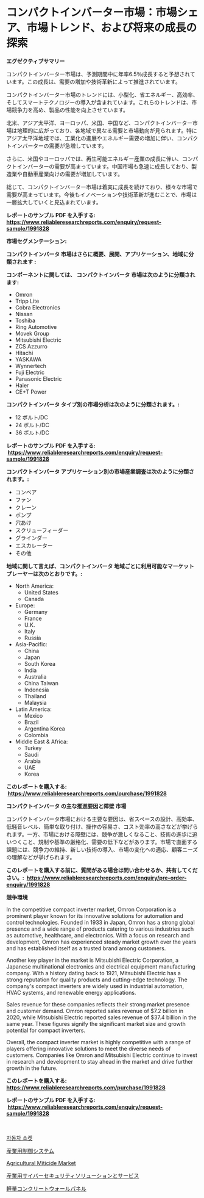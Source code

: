 <p><h1>コンパクトインバーター市場：市場シェア、市場トレンド、および将来の成長の探索</h1></p><p><strong>エグゼクティブサマリー</strong></p>
<p><p>コンパクトインバーター市場は、予測期間中に年率6.5％成長すると予想されています。この成長は、需要の増加や技術革新によって推進されています。</p><p>コンパクトインバーター市場のトレンドには、小型化、省エネルギー、高効率、そしてスマートテクノロジーの導入が含まれています。これらのトレンドは、市場競争力を高め、製品の性能を向上させています。</p><p>北米、アジア太平洋、ヨーロッパ、米国、中国など、コンパクトインバーター市場は地理的に広がっており、各地域で異なる需要と市場動向が見られます。特にアジア太平洋地域では、工業化の進展やエネルギー需要の増加に伴い、コンパクトインバーターの需要が急増しています。</p><p>さらに、米国やヨーロッパでは、再生可能エネルギー産業の成長に伴い、コンパクトインバーターの需要が高まっています。中国市場も急速に成長しており、製造業や自動車産業向けの需要が増加しています。</p><p>総じて、コンパクトインバーター市場は着実に成長を続けており、様々な市場で需要が高まっています。今後もイノベーションや技術革新が進むことで、市場は一層拡大していくと見込まれています。</p></p>
<p><strong>レポートのサンプル PDF を入手する: <a href="https://www.reliableresearchreports.com/enquiry/request-sample/1991828">https://www.reliableresearchreports.com/enquiry/request-sample/1991828</a></strong></p>
<p><strong>市場セグメンテーション:</strong></p>
<p><strong> コンパクトインバータ 市場はさらに概要、展開、アプリケーション、地域に分類されます :</strong></p>
<p><strong>コンポーネントに関しては、 コンパクトインバータ 市場は次のように分類されます: &nbsp;</strong></p>
<p><ul><li>Omron</li><li>Tripp Lite</li><li>Cobra Electronics</li><li>Nissan</li><li>Toshiba</li><li>Ring Automotive</li><li>Movek Group</li><li>Mitsubishi Electric</li><li>ZCS Azzurro</li><li>Hitachi</li><li>YASKAWA</li><li>Wynnertech</li><li>Fuji Electric</li><li>Panasonic Electric</li><li>Haier</li><li>CE+T Power</li></ul></p>
<p><strong> コンパクトインバータ タイプ別の市場分析は次のように分類されます。:</strong></p>
<p><ul><li>12 ボルト/DC</li><li>24 ボルト/DC</li><li>36 ボルト/DC</li></ul></p>
<p><strong>レポートのサンプル PDF を入手する: &nbsp;<a href="https://www.reliableresearchreports.com/enquiry/request-sample/1991828">https://www.reliableresearchreports.com/enquiry/request-sample/1991828</a></strong></p>
<p><strong> コンパクトインバータ アプリケーション別の市場産業調査は次のように分類されます。:</strong></p>
<p><ul><li>コンベア</li><li>ファン</li><li>クレーン</li><li>ポンプ</li><li>穴あけ</li><li>スクリューフィーダー</li><li>グラインダー</li><li>エスカレーター</li><li>その他</li></ul></p>
<p><strong>地域に関して言えば、コンパクトインバータ 地域ごとに利用可能なマーケットプレーヤーは次のとおりです。:</strong></p>
<p><ul>
    <li>
        North America:
        <ul>
            <li>United States</li>
            <li>Canada</li>
        </ul>
    </li>
    <li>
        Europe:
        <ul>
            <li>Germany</li>
            <li>France</li>
            <li>U.K.</li>
            <li>Italy</li>
            <li>Russia</li>
        </ul>
    </li>
    <li>
        Asia-Pacific:
        <ul>
            <li>China</li>
            <li>Japan</li>
            <li>South Korea</li>
            <li>India</li>
            <li>Australia</li>
            <li>China Taiwan</li>
            <li>Indonesia</li>
            <li>Thailand</li>
            <li>Malaysia</li>
        </ul>
    </li>
    <li>
        Latin America:
        <ul>
            <li>Mexico</li>
            <li>Brazil</li>
            <li>Argentina Korea</li>
            <li>Colombia</li>
        </ul>
    </li>
    <li>
        Middle East & Africa:
        <ul>
            <li>Turkey</li>
            <li>Saudi</li>
            <li>Arabia</li>
            <li>UAE</li>
            <li>Korea</li>
        </ul>
    </li>
    </ul></p>
<p><strong>このレポートを購入する: &nbsp;<a href="https://www.reliableresearchreports.com/purchase/1991828">https://www.reliableresearchreports.com/purchase/1991828</a></strong></p>
<p><strong>コンパクトインバータ の主な推進要因と障壁 市場</strong></p>
<p><p>コンパクトインバータ市場における主要な要因は、省スペースの設計、高効率、低騒音レベル、簡単な取り付け、操作の容易さ、コスト効率の高さなどが挙げられます。一方、市場における障壁には、競争が激しくなること、技術の進歩に追いつくこと、規制や基準の厳格化、需要の低下などがあります。市場で直面する課題には、競争力の維持、新しい技術の導入、市場の変化への適応、顧客ニーズの理解などが挙げられます。</p></p>
<p><strong>このレポートを購入する前に、質問がある場合は問い合わせるか、共有してください。:&nbsp; <a href="https://www.reliableresearchreports.com/enquiry/pre-order-enquiry/1991828">https://www.reliableresearchreports.com/enquiry/pre-order-enquiry/1991828</a></strong></p>
<p><strong>競争環境</strong></p>
<p><p>In the competitive compact inverter market, Omron Corporation is a prominent player known for its innovative solutions for automation and control technologies. Founded in 1933 in Japan, Omron has a strong global presence and a wide range of products catering to various industries such as automotive, healthcare, and electronics. With a focus on research and development, Omron has experienced steady market growth over the years and has established itself as a trusted brand among customers.</p><p>Another key player in the market is Mitsubishi Electric Corporation, a Japanese multinational electronics and electrical equipment manufacturing company. With a history dating back to 1921, Mitsubishi Electric has a strong reputation for quality products and cutting-edge technology. The company's compact inverters are widely used in industrial automation, HVAC systems, and renewable energy applications.</p><p>Sales revenue for these companies reflects their strong market presence and customer demand. Omron reported sales revenue of $7.2 billion in 2020, while Mitsubishi Electric reported sales revenue of $37.4 billion in the same year. These figures signify the significant market size and growth potential for compact inverters.</p><p>Overall, the compact inverter market is highly competitive with a range of players offering innovative solutions to meet the diverse needs of customers. Companies like Omron and Mitsubishi Electric continue to invest in research and development to stay ahead in the market and drive further growth in the future.</p></p>
<p><strong>このレポートを購入する: &nbsp; <a href="https://www.reliableresearchreports.com/purchase/1991828">https://www.reliableresearchreports.com/purchase/1991828</a></strong></p>
<p><strong>レポートのサンプル PDF を入手する: &nbsp;<a href="https://www.reliableresearchreports.com/enquiry/request-sample/1991828">https://www.reliableresearchreports.com/enquiry/request-sample/1991828</a></strong><strong></strong></p>
<p>&nbsp;</p>
<p><p><a href="https://github.com/vsnao330707/Market-Research-Report-List-1/blob/main/99362898036.md">자동차 소켓</a></p><p><a href="https://github.com/ycmtqqhvk3273/Market-Research-Report-List-1/blob/main/10840258420.md">産業用制御システム</a></p><p><a href="https://issuu.com/reportprime-2/docs/agricultural-miticide-market-size-2030.pptx">Agricultural Miticide Market</a></p><p><a href="https://github.com/mathieurico66/Market-Research-Report-List-1/blob/main/80507038421.md">産業用サイバーセキュリティソリューションとサービス</a></p><p><a href="https://medium.com/@demarcuskuhlman/%E8%BB%BD%E9%87%8F%E3%82%B3%E3%83%B3%E3%82%AF%E3%83%AA%E3%83%BC%E3%83%88%E8%A3%BD%E5%A3%81%E3%83%91%E3%83%8D%E3%83%AB%E5%B8%82%E5%A0%B4%E3%81%AE%E8%A6%8F%E6%A8%A1-cagr-%E3%83%88%E3%83%AC%E3%83%B3%E3%83%89-2024-2030-85c0d94637b9">軽量コンクリートウォールパネル</a></p></p>